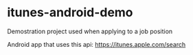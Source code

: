 # itunes-android-demo
Demostration project used when applying to a job position 

Android app that uses this api: https://itunes.apple.com/search
